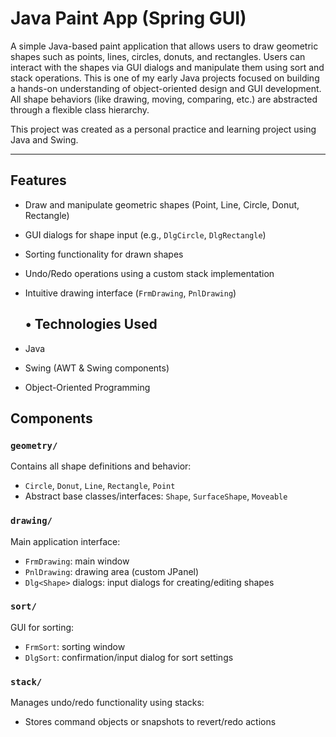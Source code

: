 # Java Paint App (Spring GUI)

A simple Java-based paint application that allows users to draw geometric shapes such as points, lines, circles, donuts, and rectangles. Users can interact with the shapes via GUI dialogs and manipulate them using sort and stack operations.
This is one of my early Java projects focused on building a hands-on understanding of object-oriented design and GUI development. All shape behaviors (like drawing, moving, comparing, etc.) are abstracted through a flexible class hierarchy.

This project was created as a personal practice and learning project using Java and Swing.

---

## Features

- Draw and manipulate geometric shapes (Point, Line, Circle, Donut, Rectangle)
- GUI dialogs for shape input (e.g., `DlgCircle`, `DlgRectangle`)
- Sorting functionality for drawn shapes
- Undo/Redo operations using a custom stack implementation
- Intuitive drawing interface (`FrmDrawing`, `PnlDrawing`)

  ## • Technologies Used

- Java
- Swing (AWT & Swing components)
- Object-Oriented Programming

## Components

### `geometry/`
Contains all shape definitions and behavior:
- `Circle`, `Donut`, `Line`, `Rectangle`, `Point`
- Abstract base classes/interfaces: `Shape`, `SurfaceShape`, `Moveable`

### `drawing/`
Main application interface:
- `FrmDrawing`: main window
- `PnlDrawing`: drawing area (custom JPanel)
- `Dlg<Shape>` dialogs: input dialogs for creating/editing shapes

### `sort/`
GUI for sorting:
- `FrmSort`: sorting window
- `DlgSort`: confirmation/input dialog for sort settings

### `stack/`
Manages undo/redo functionality using stacks:
- Stores command objects or snapshots to revert/redo actions
